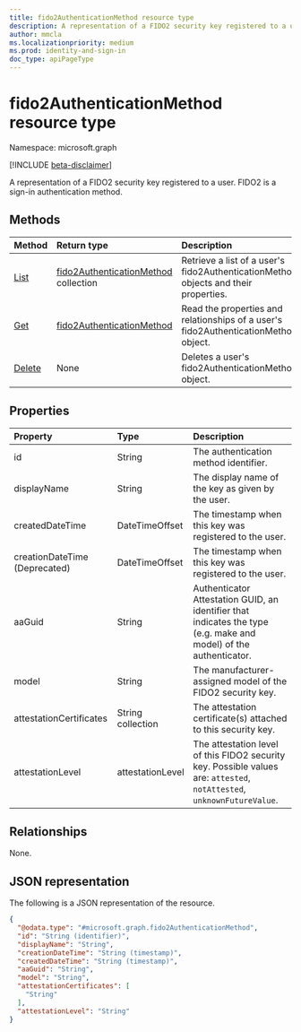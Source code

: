 ```yaml
---
title: fido2AuthenticationMethod resource type
description: A representation of a FIDO2 security key registered to a user. FIDO2 is a sign-in authentication method.
author: mmcla
ms.localizationpriority: medium
ms.prod: identity-and-sign-in
doc_type: apiPageType
---
```


# fido2AuthenticationMethod resource type

Namespace: microsoft.graph

[!INCLUDE [beta-disclaimer](../../includes/beta-disclaimer.md)]

A representation of a FIDO2 security key registered to a user. FIDO2 is a sign-in authentication method.

## Methods

| Method                                               | Return type                                                                       | Description                                                                         |
| :--------------------------------------------------- | :-------------------------------------------------------------------------------- | :---------------------------------------------------------------------------------- |
| [List](../api/fido2authenticationmethod-list.md)     | [fido2AuthenticationMethod](../resources/fido2authenticationmethod.md) collection | Retrieve a list of a user's fido2AuthenticationMethod objects and their properties. |
| [Get](../api/fido2authenticationmethod-get.md)       | [fido2AuthenticationMethod](../resources/fido2authenticationmethod.md)            | Read the properties and relationships of a user's fido2AuthenticationMethod object. |
| [Delete](../api/fido2authenticationmethod-delete.md) | None                                                                              | Deletes a user's fido2AuthenticationMethod object.                                  |

## Properties

| Property                      | Type              | Description                                                                                                             |
| :---------------------------- | :---------------- | :---------------------------------------------------------------------------------------------------------------------- |
| id                            | String            | The authentication method identifier.                                                                                   |
| displayName                   | String            | The display name of the key as given by the user.                                                                       |
| createdDateTime               | DateTimeOffset    | The timestamp when this key was registered to the user.                                                                 |
| creationDateTime (Deprecated) | DateTimeOffset    | The timestamp when this key was registered to the user.                                                                 |
| aaGuid                        | String            | Authenticator Attestation GUID, an identifier that indicates the type (e.g. make and model) of the authenticator.       |
| model                         | String            | The manufacturer-assigned model of the FIDO2 security key.                                                              |
| attestationCertificates       | String collection | The attestation certificate(s) attached to this security key.                                                           |
| attestationLevel              | attestationLevel  | The attestation level of this FIDO2 security key. Possible values are: `attested`, `notAttested`, `unknownFutureValue`. |

## Relationships

None.

## JSON representation

The following is a JSON representation of the resource.

<!-- {
  "blockType": "resource",
  "keyProperty": "id",
  "@odata.type": "microsoft.graph.fido2AuthenticationMethod",
  "baseType": "microsoft.graph.authenticationMethod",
  "openType": false
}
-->

```json
{
  "@odata.type": "#microsoft.graph.fido2AuthenticationMethod",
  "id": "String (identifier)",
  "displayName": "String",
  "creationDateTime": "String (timestamp)",
  "createdDateTime": "String (timestamp)",
  "aaGuid": "String",
  "model": "String",
  "attestationCertificates": [
    "String"
  ],
  "attestationLevel": "String"
}
```
